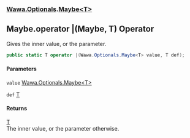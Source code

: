 ### [Wawa.Optionals](Wawa.Optionals.md 'Wawa.Optionals').[Maybe&lt;T&gt;](Maybe_T_.md 'Wawa.Optionals.Maybe<T>')

## Maybe<T>.operator |(Maybe<T>, T) Operator

Gives the inner value, or the parameter.

```csharp
public static T operator |(Wawa.Optionals.Maybe<T> value, T def);
```
#### Parameters

<a name='Wawa.Optionals.Maybe_T_.op_BitwiseOr(Wawa.Optionals.Maybe_T_,T).value'></a>

`value` [Wawa.Optionals.Maybe&lt;](Maybe_T_.md 'Wawa.Optionals.Maybe<T>')[T](Maybe_T_.md#Wawa.Optionals.Maybe_T_.T 'Wawa.Optionals.Maybe<T>.T')[&gt;](Maybe_T_.md 'Wawa.Optionals.Maybe<T>')

<a name='Wawa.Optionals.Maybe_T_.op_BitwiseOr(Wawa.Optionals.Maybe_T_,T).def'></a>

`def` [T](Maybe_T_.md#Wawa.Optionals.Maybe_T_.T 'Wawa.Optionals.Maybe<T>.T')

#### Returns
[T](Maybe_T_.md#Wawa.Optionals.Maybe_T_.T 'Wawa.Optionals.Maybe<T>.T')  
The inner value, or the parameter otherwise.